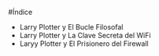 #Índice

* Larry Plotter y El Bucle Filosofal
* Larry Plotter y La Clave Secreta del WiFi
* Laryy Plotter y El Prisionero del Firewall

